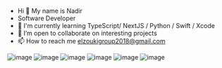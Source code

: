 - Hi 👋 My name is Nadir 
- Software Developer
- 🧠 I'm currently learning TypeScript/ NextJS / Python / Swift / Xcode
- 🤝 I’m open to collaborate on interesting projects
- 📫 How to reach me elzoukigroup2018@gmail.com 





![image](https://user-images.githubusercontent.com/105569840/208226234-1f461b3f-efbb-4db1-9171-6e5cd618dad1.svg)     ![image](https://user-images.githubusercontent.com/105569840/208226259-65bbb7bf-ccef-411b-89f3-ff7cd300d5b0.svg)   ![image](https://user-images.githubusercontent.com/105569840/208226344-d960ba0f-7344-4da5-9817-e08e0bcccd7f.svg)   ![image](https://user-images.githubusercontent.com/105569840/208226365-09632bf9-4e60-46ae-b426-779c8c07c42d.svg)  ![image](https://user-images.githubusercontent.com/105569840/208226470-ce6e0f2c-71b8-43a3-919c-16797564e91f.svg)   ![image](https://user-images.githubusercontent.com/105569840/208226514-3e59820e-948e-4465-9417-2636a701fe46.svg)












   
<!---
Nelzouki22/Nelzouki22 is a ✨ special ✨ repository because its `README.md` (this file) appears on your GitHub profile.
You can click the Preview link to take a look at your changes.
--->
